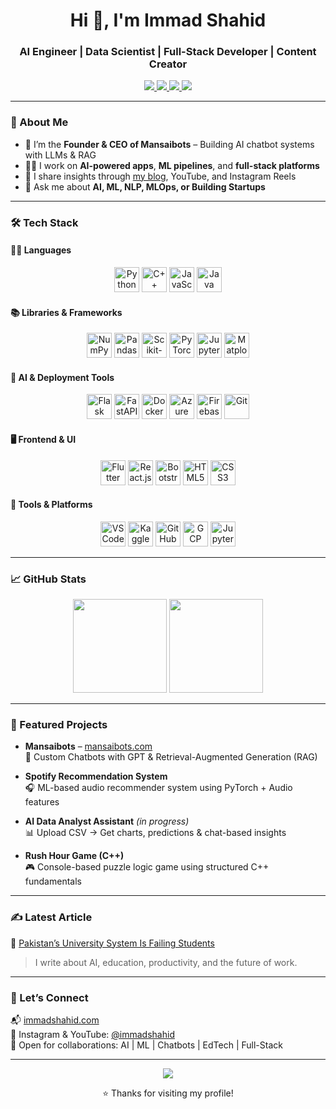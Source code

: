 <h1 align="center">Hi 👋, I'm Immad Shahid</h1>
<h3 align="center">AI Engineer | Data Scientist | Full-Stack Developer | Content Creator</h3>

<p align="center">
  <a href="https://immadshahid.com" target="_blank">
    <img src="https://img.shields.io/badge/Website-immadshahid.com-blue?style=flat&logo=google-chrome&logoColor=white" />
  </a>
  <a href="https://linkedin.com/in/immadshahidpk" target="[_blank](https://linkedin.com/in/immadshahidpk)">
    <img src="https://img.shields.io/badge/LinkedIn-ImmadShahid-blue?style=flat&logo=linkedin" />
  </a>
  <a href="mailto:immadshahid@gmail.com" target="_blank">
    <img src="https://img.shields.io/badge/Gmail-immadshahid@gmail.com-red?style=flat&logo=gmail&logoColor=white" />
  </a>
  <a href="https://www.instagram.com/immadshahid.ai" target="https://www.instagram.com/immadshahid.ai">
    <img src="https://img.shields.io/badge/Instagram-@immadshahid-E4405F?style=flat&logo=instagram&logoColor=white" />
  </a>
</p>

---

### 🧠 About Me

- 🔭 I’m the **Founder & CEO of Mansaibots** – Building AI chatbot systems with LLMs & RAG  
- 👨‍💻 I work on **AI-powered apps**, **ML pipelines**, and **full-stack platforms**  
- 📝 I share insights through [my blog](https://immadshahid.com), YouTube, and Instagram Reels  
- 💬 Ask me about **AI, ML, NLP, MLOps, or Building Startups**

---

### 🛠️ Tech Stack

#### 👨‍💻 Languages
<p align="center">
  <img src="https://cdn.jsdelivr.net/gh/devicons/devicon/icons/python/python-original.svg" title="Python" width="40" />
  <img src="https://cdn.jsdelivr.net/gh/devicons/devicon/icons/cplusplus/cplusplus-original.svg" title="C++" width="40" />
  <img src="https://cdn.jsdelivr.net/gh/devicons/devicon/icons/javascript/javascript-original.svg" title="JavaScript" width="40" />
  <img src="https://cdn.jsdelivr.net/gh/devicons/devicon/icons/dart/dart-original.svg" title="Java" width="40" />
</p>

#### 📚 Libraries & Frameworks
<p align="center">
  <img src="https://cdn.jsdelivr.net/gh/devicons/devicon/icons/numpy/numpy-original.svg" title="NumPy" width="40"/>
  <img src="https://cdn.jsdelivr.net/gh/devicons/devicon/icons/pandas/pandas-original.svg" title="Pandas" width="40"/>
  <img src="https://cdn.jsdelivr.net/gh/devicons/devicon/icons/scikit-learn/scikit-learn-original.svg" title="Scikit-learn" width="40"/>
  <img src="https://cdn.jsdelivr.net/gh/devicons/devicon/icons/pytorch/pytorch-original.svg" title="PyTorch" width="40"/>
  <img src="https://cdn.jsdelivr.net/gh/devicons/devicon/icons/jupyter/jupyter-original.svg" title="Jupyter" width="40"/>
  <img src="https://cdn.jsdelivr.net/gh/devicons/devicon/icons/matplotlib/matplotlib-original.svg" title="Matplotlib" width="40"/>
</p>

#### 🧠 AI & Deployment Tools
<p align="center">
  <img src="https://cdn.jsdelivr.net/gh/devicons/devicon/icons/flask/flask-original.svg" title="Flask" width="40"/>
  <img src="https://cdn.jsdelivr.net/gh/devicons/devicon/icons/fastapi/fastapi-original.svg" title="FastAPI" width="40"/>
  <img src="https://cdn.jsdelivr.net/gh/devicons/devicon/icons/docker/docker-original.svg" title="Docker" width="40"/>
  <img src="https://cdn.jsdelivr.net/gh/devicons/devicon/icons/azure/azure-original.svg" title="Azure" width="40"/>
  <img src="https://cdn.jsdelivr.net/gh/devicons/devicon/icons/firebase/firebase-plain.svg" title="Firebase" width="40"/>
  <img src="https://cdn.jsdelivr.net/gh/devicons/devicon/icons/git/git-original.svg" title="Git" width="40"/>
</p>

#### 🖥️ Frontend & UI
<p align="center">
  <img src="https://cdn.jsdelivr.net/gh/devicons/devicon/icons/flutter/flutter-original.svg" title="Flutter" width="40"/>
  <img src="https://cdn.jsdelivr.net/gh/devicons/devicon/icons/react/react-original.svg" title="React.js" width="40"/>
  <img src="https://cdn.jsdelivr.net/gh/devicons/devicon/icons/bootstrap/bootstrap-original.svg" title="Bootstrap" width="40"/>
  <img src="https://cdn.jsdelivr.net/gh/devicons/devicon/icons/html5/html5-original.svg" title="HTML5" width="40"/>
  <img src="https://cdn.jsdelivr.net/gh/devicons/devicon/icons/css3/css3-original.svg" title="CSS3" width="40"/>
</p>

#### 🧰 Tools & Platforms
<p align="center">
  <img src="https://cdn.jsdelivr.net/gh/devicons/devicon/icons/vscode/vscode-original.svg" title="VSCode" width="40"/>
  <img src="https://cdn.jsdelivr.net/gh/devicons/devicon/icons/kaggle/kaggle-original.svg" title="Kaggle" width="40"/>
  <img src="https://cdn.jsdelivr.net/gh/devicons/devicon/icons/github/github-original.svg" title="GitHub" width="40"/>
  <img src="https://cdn.jsdelivr.net/gh/devicons/devicon/icons/googlecloud/googlecloud-original.svg" title="GCP" width="40"/>
  <img src="https://cdn.jsdelivr.net/gh/devicons/devicon/icons/jupyter/jupyter-original.svg" title="Jupyter" width="40"/>
</p>

---

### 📈 GitHub Stats

<p align="center">
  <img src="https://github-readme-stats.vercel.app/api?username=immadshahid&show_icons=true&theme=github_dark&hide_border=true" height="150"/>
  <img src="https://github-readme-streak-stats.herokuapp.com/?user=immadshahid&theme=github-dark&hide_border=true" height="150"/>
</p>

---

### 🚀 Featured Projects

- **Mansaibots** – [mansaibots.com](https://mansaibots.com)  
  🧠 Custom Chatbots with GPT & Retrieval-Augmented Generation (RAG)

- **Spotify Recommendation System**  
  🎧 ML-based audio recommender system using PyTorch + Audio features

- **AI Data Analyst Assistant** *(in progress)*  
  📊 Upload CSV → Get charts, predictions & chat-based insights

- **Rush Hour Game (C++)**  
  🎮 Console-based puzzle logic game using structured C++ fundamentals

---

### ✍️ Latest Article

📝 [Pakistan’s University System Is Failing Students](https://immadshahid.com/pakistani-universities-are-failing-their-students-heres-the-truth/)  
> I write about AI, education, productivity, and the future of work.

---

### 🤝 Let’s Connect

📬 [immadshahid.com](https://immadshahid.com)  
📸 Instagram & YouTube: [@immadshahid](https://instagram.com/immadshahid)  
💼 Open for collaborations: AI | ML | Chatbots | EdTech | Full-Stack

---

<p align="center">
  <img src="https://raw.githubusercontent.com/HaroonSalim/HaroonSalim/output/github-contribution-grid-snake.svg" />
</p>

<p align="center">
  ⭐️ Thanks for visiting my profile!
</p>
